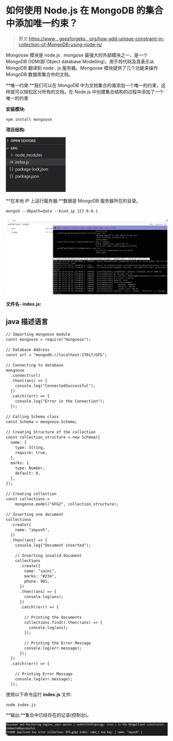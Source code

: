 # 如何使用 Node.js 在 MongoDB 的集合中添加唯一约束？

> 原文:[https://www . geesforgeks . org/how-add-unique-constraint-in-collection-of-MongoDB-using-node-js/](https://www.geeksforgeeks.org/how-to-add-unique-constraint-in-collection-of-mongodb-using-node-js/)

Mongoose 模块是 node.js . mongose 最强大的外部模块之一，是一个 MongoDB ODM(即 Object database Modelling)，用于将代码及其表示从 MongoDB 翻译到 node . js 服务器。Mongoose 模块提供了几个功能来操作 MongoDB 数据库集合中的文档。

**唯一约束:**我们可以在 MongoDB 中为文档集合的值添加一个唯一的约束，这样就可以轻松区分所有的文档。在 Node.js 中创建集合结构的过程中添加了一个唯一的约束

**安装模块:**

```
npm install mongoose
```

**项目结构:**

![](img/eb076ace5ac43b8328196fb1b76a6043.png)

**在本地 IP 上运行服务器:**数据是 MongoDB 服务器所在的目录。

```
mongod --dbpath=data --bind_ip 127.0.0.1
```

![](img/5c4e14dfd73c0857ab57c62e90d528d7.png)

**文件名- index.js:**

## java 描述语言

```
// Importing mongoose module
const mongoose = require("mongoose");

// Database Address
const url = "mongodb://localhost:27017/GFG";

// Connecting to database
mongoose
  .connect(url)
  .then((ans) => {
    console.log("ConnectedSuccessful");
  })
  .catch((err) => {
    console.log("Error in the Connection");
  });

// Calling Schema class
const Schema = mongoose.Schema;

// Creating Structure of the collection
const collection_structure = new Schema({
  name: {
    type: String,
    require: true,
  },
  marks: {
    type: Number,
    default: 0,
  },
});

// Creating collection
const collections = 
    mongoose.model("GFG2", collection_structure);

// Inserting one document
collections
  .create({
    name: "aayush",
  })
  .then((ans) => {
    console.log("Document inserted");

    // Inserting invalid document
    collections
      .create({
        name: "saini",
        marks: "#234",
        phone: 981,
      })
      .then((ans) => {
        console.log(ans);
      })
      .catch((err) => {

        // Printing the documents
        collections.find().then((ans) => {
          console.log(ans);
        });

        // Printing the Error Message
        console.log(err.message);
      });
  })
  .catch((err) => {

    // Printing Error Message
    console.log(err.message);
  });
```

使用以下命令运行 **index.js** 文件:

```
node index.js
```

**输出:**集合中已经存在的记录(控制台)。

![](img/39b0cbd31a9d82314799a69fb738efcc.png)